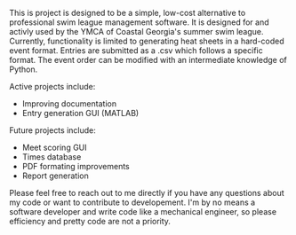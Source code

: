 This is project is designed to be a simple, low-cost alternative to professional swim league management software. It is designed for and activly used by the YMCA of Coastal Georgia's summer swim league.
Currently, functionality is limited to generating heat sheets in a hard-coded event format. Entries are submitted as a .csv which follows a specific format. The event order can be modified with an intermediate knowledge of Python.

Active projects include:
  - Improving documentation
  - Entry generation GUI (MATLAB)

Future projects include:
  - Meet scoring GUI
  - Times database
  - PDF formating improvements
  - Report generation

Please feel free to reach out to me directly if you have any questions about my code or want to contribute to developement. I'm by no means a software developer and write code like a mechanical engineer, so please efficiency and pretty code are not a priority.

